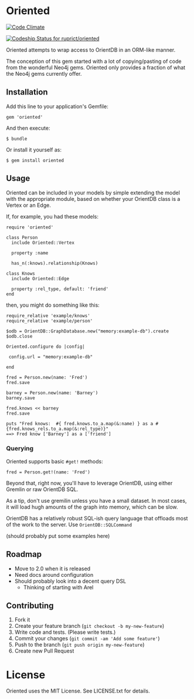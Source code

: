 # Oriented

[![Code Climate](https://codeclimate.com/github/ruprict/oriented/badges/gpa.svg)](https://codeclimate.com/github/ruprict/oriented)

[ ![Codeship Status for ruprict/oriented](https://codeship.com/projects/61212180-41ed-0132-0f27-6ee7d852ff61/status?branch=master)](https://codeship.com/projects/44312)

Oriented attempts to wrap access to OrientDB in an ORM-like manner. 

The conception of this gem started with a lot of copying/pasting of
code from the wonderful Neo4j gems. Oriented only provides a 
fraction of what the Neo4j gems currently offer.

## Installation

Add this line to your application's Gemfile:

    gem 'oriented'

And then execute:

    $ bundle

Or install it yourself as:

    $ gem install oriented

## Usage

Oriented can be included in your models by simple extending the 
model with the appropriate module, based on whether your OrientDB
class is a Vertex or an Edge.

If, for example, you had these models:

    require 'oriented'

    class Person
      include Oriented::Vertex

      property :name

      has_n(:knows).relationship(Knows)

    class Knows
      include Oriented::Edge

      property :rel_type, default: 'friend'
    end

then, you might do something like this:

    require_relative 'example/knows'
    require_relative 'example/person'

    $odb = OrientDB::GraphDatabase.new("memory:example-db").create
    $odb.close

    Oriented.configure do |config|

     config.url = "memory:example-db" 

    end

    fred = Person.new(name: 'Fred')
    fred.save

    barney = Person.new(name: 'Barney')
    barney.save

    fred.knows << barney
    fred.save

    puts "Fred knows:  #{ fred.knows.to_a.map(&:name) } as a #{fred.knows_rels.to_a.map(&:rel_type)}"
    ==> Fred know ['Barney'] as a ['friend']

### Querying

Oriented supports basic `#get!` methods:

    fred = Person.get!(name: 'Fred')

Beyond that, right now, you'll have to leverage OrientDB, using either Gremlin or raw OrientDB SQL.

As a tip, don't use gremilin unless you have a small dataset.  In most cases, it will load hugh amounts of the graph into memory, which can be slow. 

OrientDB has a relatively robust SQL-ish query language that offloads most of the work to the server. Use `OrientDB::SQLCommand`

(should probably put some examples here)

## Roadmap
* Move to 2.0 when it is released
* Need docs around configuration
* Should probably look into a decent query DSL
    * Thinking of starting with Arel

## Contributing

1. Fork it
2. Create your feature branch (`git checkout -b my-new-feature`)
3. Write code and tests.  (Please write tests.) 
4. Commit your changes (`git commit -am 'Add some feature'`)
5. Push to the branch (`git push origin my-new-feature`)
6. Create new Pull Request

# License
Oriented uses the MIT License. See LICENSE.txt for details.
